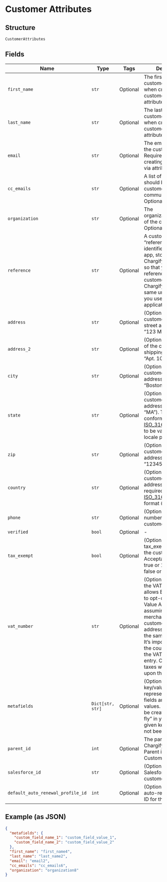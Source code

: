 
# Customer Attributes

## Structure

`CustomerAttributes`

## Fields

| Name | Type | Tags | Description |
|  --- | --- | --- | --- |
| `first_name` | `str` | Optional | The first name of the customer. Required when creating a customer via attributes. |
| `last_name` | `str` | Optional | The last name of the customer. Required when creating a customer via attributes. |
| `email` | `str` | Optional | The email address of the customer. Required when creating a customer via attributes. |
| `cc_emails` | `str` | Optional | A list of emails that should be cc’d on all customer communications. Optional. |
| `organization` | `str` | Optional | The organization/company of the customer. Optional. |
| `reference` | `str` | Optional | A customer “reference”, or unique identifier from your app, stored in Chargify. Can be used so that you may reference your customer’s within Chargify using the same unique value you use in your application. Optional. |
| `address` | `str` | Optional | (Optional) The customer’s shipping street address (i.e. “123 Main St.”). |
| `address_2` | `str` | Optional | (Optional) Second line of the customer’s shipping address i.e. “Apt. 100” |
| `city` | `str` | Optional | (Optional) The customer’s shipping address city (i.e. “Boston”). |
| `state` | `str` | Optional | (Optional) The customer’s shipping address state (i.e. “MA”). This must conform to the [ISO_3166-1](https://en.wikipedia.org/wiki/ISO_3166-1#Current_codes) in order to be valid for tax locale purposes. |
| `zip` | `str` | Optional | (Optional) The customer’s shipping address zip code (i.e. “12345”). |
| `country` | `str` | Optional | (Optional) The customer shipping address country, required in [ISO_3166-1 alpha-2](https://en.wikipedia.org/wiki/ISO_3166-1_alpha-2) format (i.e. “US”). |
| `phone` | `str` | Optional | (Optional) The phone number of the customer. |
| `verified` | `bool` | Optional | - |
| `tax_exempt` | `bool` | Optional | (Optional) The tax_exempt status of the customer. Acceptable values are true or 1 for true and false or 0 for false. |
| `vat_number` | `str` | Optional | (Optional) Supplying the VAT number allows EU customer’s to opt-out of the Value Added Tax assuming the merchant address and customer billing address are not within the same EU country. It’s important to omit the country code from the VAT number upon entry. Otherwise, taxes will be assessed upon the purchase. |
| `metafields` | `Dict[str, str]` | Optional | (Optional) A set of key/value pairs representing custom fields and their values. Metafields will be created “on-the-fly” in your site for a given key, if they have not been created yet. |
| `parent_id` | `int` | Optional | The parent ID in Chargify if applicable. Parent is another Customer object. |
| `salesforce_id` | `str` | Optional | (Optional) The Salesforce ID of the customer. |
| `default_auto_renewal_profile_id` | `int` | Optional | (Optional) The default auto-renewal profile ID for the customer |

## Example (as JSON)

```json
{
  "metafields": {
    "custom_field_name_1": "custom_field_value_1",
    "custom_field_name_2": "custom_field_value_2"
  },
  "first_name": "first_name4",
  "last_name": "last_name2",
  "email": "email2",
  "cc_emails": "cc_emails6",
  "organization": "organization8"
}
```

